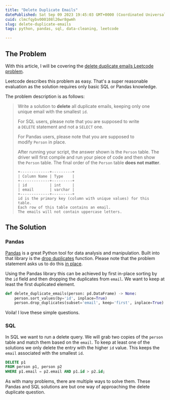 ```yaml
---
title: "Delete Duplicate Emails"
datePublished: Sat Sep 09 2023 19:45:03 GMT+0000 (Coordinated Universal Time)
cuid: clmcfqybv000108l26wr8gwmh
slug: delete-duplicate-emails
tags: python, pandas, sql, data-cleaning, leetcode

---
```


## The Problem

With this article, I will be covering the [delete duplicate emails Leetcode problem](https://leetcode.com/problems/delete-duplicate-emails/).

Leetcode describes this problem as easy. That's a super reasonable evaluation as the solution requires only basic SQL or Pandas knowledge.

The problem description is as follows:

> Write a solution to **delete** all duplicate emails, keeping only one unique email with the smallest `id`.
> 
> For SQL users, please note that you are supposed to write a `DELETE` statement and not a `SELECT` one.
> 
> For Pandas users, please note that you are supposed to modify `Person` in place.
> 
> After running your script, the answer shown is the `Person` table. The driver will first compile and run your piece of code and then show the `Person` table. The final order of the `Person` table **does not matter**.
> 
> ```plaintext
> +-------------+---------+
> | Column Name | Type    |
> +-------------+---------+
> | id          | int     |
> | email       | varchar |
> +-------------+---------+
> id is the primary key (column with unique values) for this table.
> Each row of this table contains an email. 
> The emails will not contain uppercase letters.
> ```

## The Solution

### Pandas

[Pandas](https://en.wikipedia.org/wiki/Pandas_(software)) is a great Python tool for data analysis and manipulation. Built into that library is the [drop duplicates](https://pandas.pydata.org/docs/reference/api/pandas.DataFrame.drop_duplicates.html) function. Please note that the problem statement asks us to do this [in place](https://en.wikipedia.org/wiki/In-place_algorithm).

Using the Pandas library this can be achieved by first in-place sorting by the `id` field and then dropping the duplicates from `email`. We want to keep at least the first duplicated element.

```python
def delete_duplicate_emails(person: pd.DataFrame) -> None:
    person.sort_values(by='id', inplace=True)
    person.drop_duplicates(subset='email', keep='first', inplace=True)
```

Voila! I love these simple questions.

### SQL

In SQL we want to run a delete query. We will grab two copies of the `person` table and match them based on the `email`. To keep at least one of the solutions we only delete the entry with the higher `id` value. This keeps the `email` associated with the smallest `id`.

```sql
DELETE p1 
FROM person p1, person p2 
WHERE p1.email = p2.email AND p1.id > p2.id;
```

As with many problems, there are multiple ways to solve them. These Pandas and SQL solutions are but one way of approaching the delete duplicate question.